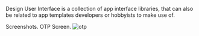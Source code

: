 Design User Interface is a collection of app interface libraries, that can also be related to app templates developers or hobbyists to make use of. 

Screenshots. 
OTP Screen. 
![otp](https://github.com/user-attachments/assets/6fee90cb-f0bd-4917-adbf-f3225d28de50)
